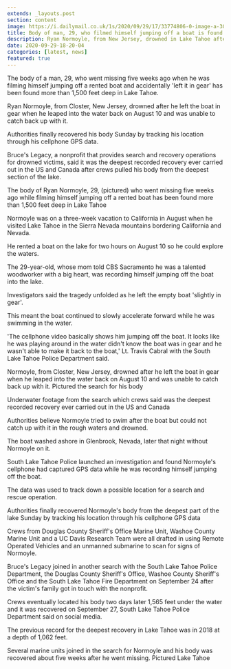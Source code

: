 ```yaml
---
extends: _layouts.post
section: content
image: https://i.dailymail.co.uk/1s/2020/09/29/17/33774806-0-image-a-30_1601398670067.jpg 
title: Body of man, 29, who filmed himself jumping off a boat is found 1,500 feet deep in Lake Tahoe  
description: Ryan Normoyle, from New Jersey, drowned in Lake Tahoe after he took a boat out on the water on August 10 during a three-week vacation to California. 
date: 2020-09-29-18-20-04 
categories: [latest, news] 
featured: true 
--- 
```

The body of a man, 29, who went missing five weeks ago when he was filming himself jumping off a rented boat and accidentally 'left it in gear' has been found more than 1,500 feet deep in Lake Tahoe.

Ryan Normoyle, from Closter, New Jersey, drowned after he left the boat in gear when he leaped into the water back on August 10 and was unable to catch back up with it. 

Authorities finally recovered his body Sunday by tracking his location through his cellphone GPS data.

Bruce's Legacy, a nonprofit that provides search and recovery operations for drowned victims, said it was the deepest recorded recovery ever carried out in the US and Canada after crews pulled his body from the deepest section of the lake.  

The body of Ryan Normoyle, 29, (pictured) who went missing five weeks ago while filming himself jumping off a rented boat has been found more than 1,500 feet deep in Lake Tahoe 

Normoyle was on a three-week vacation to California in August when he visited Lake Tahoe in the Sierra Nevada mountains bordering California and Nevada. 

He rented a boat on the lake for two hours on August 10 so he could explore the waters.

The 29-year-old, whose mom told CBS Sacramento he was a talented woodworker with a big heart, was recording himself jumping off the boat into the lake.    

Investigators said the tragedy unfolded as he left the empty boat 'slightly in gear'.

This meant the boat continued to slowly accelerate forward while he was swimming in the water.

'The cellphone video basically shows him jumping off the boat. It looks like he was playing around in the water didn't know the boat was in gear and he wasn't able to make it back to the boat,' Lt. Travis Cabral with the South Lake Tahoe Police Department said. 

Normoyle, from Closter, New Jersey, drowned after he left the boat in gear when he leaped into the water back on August 10 and was unable to catch back up with it. Pictured the search for his body

Underwater footage from the search which crews said was the deepest recorded recovery ever carried out in the US and Canada 

Authorities believe Normoyle tried to swim after the boat but could not catch up with it in the rough waters and drowned. 

The boat washed ashore in Glenbrook, Nevada, later that night without Normoyle on it. 

South Lake Tahoe Police launched an investigation and found Normoyle's cellphone had captured GPS data while he was recording himself jumping off the boat. 

The data was used to track down a possible location for a search and rescue operation.

Authorities finally recovered Normoyle's body from the deepest part of the lake Sunday by tracking his location through his cellphone GPS data

Crews from Douglas County Sheriff's Office Marine Unit, Washoe County Marine Unit and a UC Davis Research Team were all drafted in using Remote Operated Vehicles and an unmanned submarine to scan for signs of Normoyle.

Bruce's Legacy joined in another search with the South Lake Tahoe Police Department, the Douglas County Sheriff's Office, Washoe County Sheriff's Office and the South Lake Tahoe Fire Department on September 24 after the victim's family got in touch with the nonprofit.

Crews eventually located his body two days later 1,565 feet under the water and it was recovered on September 27, South Lake Tahoe Police Department said on social media.

The previous record for the deepest recovery in Lake Tahoe was in 2018 at a depth of 1,062 feet. 

Several marine units joined in the search for Normoyle and his body was recovered about five weeks after he went missing. Pictured Lake Tahoe

